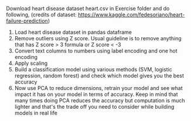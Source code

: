Download heart disease dataset heart.csv in Exercise folder and do following, (credits of dataset:  https://www.kaggle.com/fedesoriano/heart-failure-prediction)

1. Load heart disease dataset in pandas dataframe
1. Remove outliers using Z score. Usual guideline is to remove anything that has Z score > 3 formula or Z score < -3
1. Convert text columns to numbers using label encoding and one hot encoding
1. Apply scaling
1. Build a classification model using various methods (SVM, logistic regression, random forest) and check which model gives you the best accuracy
1. Now use PCA to reduce dimensions, retrain your model and see what impact it has on your model in terms of accuracy. Keep in mind that many times doing PCA reduces the accuracy but computation is much lighter and that's the trade off you need to consider while building models in real life

